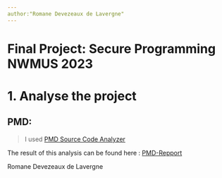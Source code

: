 ```yaml
---
author:"Romane Devezeaux de Lavergne"
---
```

# Final Project: Secure Programming NWMUS 2023

# 1. Analyse the project

## PMD:

> I used [PMD Source Code Analyzer](https://pmd.github.io/)

The result of this analysis can be found here : [PMD-Repport](/Analysis/PMD-Repport.html)



Romane Devezeaux de Lavergne